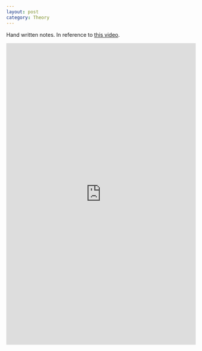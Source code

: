 ```yaml
---
layout: post
category: Theory
---
```


Hand written notes. In reference to [this video](https://youtu.be/vgLq90cOI_M?si=cxlAgep5DmCK6nww).

<iframe src="https://drive.google.com/file/d/1Nf6ALH5f8ERpl0Hwx44ecFgkeCkdkEUQ/preview" width="100%" height="800" frameBorder="0" style="border: none;"></iframe>
